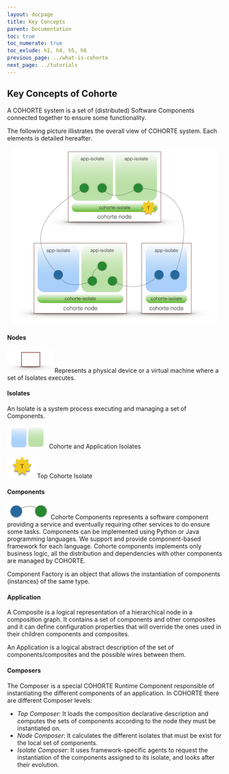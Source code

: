 ```yaml
---
layout: docpage
title: Key Concepts
parent: Documentation
toc: true
toc_numerate: true
toc_exlude: h1, h4, h5, h6
previous_page: ../what-is-cohorte
next_page: ../tutorials
---
```


## Key Concepts of Cohorte 

A COHORTE system is a set of (distributed) Software Components connected together to ensure some functionality. 

The following picture illistrates the overall view of COHORTE system. Each elements is detailed hereafter.

<p style="text-align:center;"> 
<img src="cohorte-concepts.png"/>
</p>

#### Nodes

![Cohorte Node](cohorte-node.png) Represents a physical device or a virtual machine where a set of Isolates executes.

#### Isolates

An Isolate is a system process executing and managing a set of Components.

![Cohorte Isolates](cohorte-composites.png) Cohorte and Application Isolates

![Cohoret Top Isolate](cohorte-top-isolate.png) Top Cohorte Isolate

#### Components

![Cohorte Components](cohorte-components.png) Cohorte Components represents a software component providing a service and eventually requiring other services to do ensure some tasks. Components can be implemented using Python or Java programming languages. We support and provide component-based framework for each language.
Cohorte components implements only business logic, all the distribution and dependencies with other components are managed by COHORTE. 

Component Factory is an object that allows the instantiation of components (instances) of the same type.

#### Application

A Composite is a logical representation of a hierarchical node in a composition graph. It contains a set of components and other composites and it can define configuration properties that will override the ones used in their children components and composites.

An Application is a logical abstract description of the set of components/composites and the possible wires between them.

#### Composers

The Composer is a special COHORTE Runtime Component responsible of instantiating the different components of an application. In COHORTE there are different Composer levels:

 * *Top Composer*: It loads the composition declarative description and computes the sets of components according to the node they must be instantiated on.
 * *Node Composer*: It calculates the different isolates that must be exist for the local set of components.
 * *Isolate Composer*: It uses framework-specific agents to request the instantiation of the components assigned to its isolate, and looks after their evolution.

